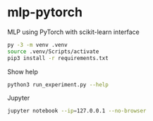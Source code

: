 # mlp-pytorch
MLP using PyTorch with scikit-learn interface
```bash
py -3 -m venv .venv
source .venv/Scripts/activate
pip3 install -r requirements.txt
```
Show help
```bash
python3 run_experiment.py --help
```
Jupyter
```bash
jupyter notebook --ip=127.0.0.1 --no-browser
```